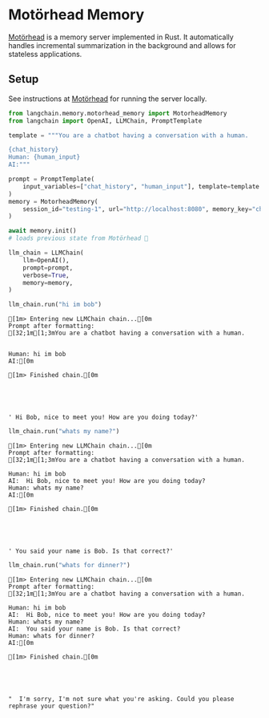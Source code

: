 # Motörhead Memory
[Motörhead](https://github.com/getmetal/motorhead) is a memory server implemented in Rust. It automatically handles incremental summarization in the background and allows for stateless applications.

## Setup

See instructions at [Motörhead](https://github.com/getmetal/motorhead) for running the server locally.




```python
from langchain.memory.motorhead_memory import MotorheadMemory
from langchain import OpenAI, LLMChain, PromptTemplate

template = """You are a chatbot having a conversation with a human.

{chat_history}
Human: {human_input}
AI:"""

prompt = PromptTemplate(
    input_variables=["chat_history", "human_input"], template=template
)
memory = MotorheadMemory(
    session_id="testing-1", url="http://localhost:8080", memory_key="chat_history"
)

await memory.init()
# loads previous state from Motörhead 🤘

llm_chain = LLMChain(
    llm=OpenAI(),
    prompt=prompt,
    verbose=True,
    memory=memory,
)
```


```python
llm_chain.run("hi im bob")
```

    
    
    [1m> Entering new LLMChain chain...[0m
    Prompt after formatting:
    [32;1m[1;3mYou are a chatbot having a conversation with a human.
    
    
    Human: hi im bob
    AI:[0m
    
    [1m> Finished chain.[0m
    




    ' Hi Bob, nice to meet you! How are you doing today?'




```python
llm_chain.run("whats my name?")
```

    
    
    [1m> Entering new LLMChain chain...[0m
    Prompt after formatting:
    [32;1m[1;3mYou are a chatbot having a conversation with a human.
    
    Human: hi im bob
    AI:  Hi Bob, nice to meet you! How are you doing today?
    Human: whats my name?
    AI:[0m
    
    [1m> Finished chain.[0m
    




    ' You said your name is Bob. Is that correct?'




```python
llm_chain.run("whats for dinner?")
```

    
    
    [1m> Entering new LLMChain chain...[0m
    Prompt after formatting:
    [32;1m[1;3mYou are a chatbot having a conversation with a human.
    
    Human: hi im bob
    AI:  Hi Bob, nice to meet you! How are you doing today?
    Human: whats my name?
    AI:  You said your name is Bob. Is that correct?
    Human: whats for dinner?
    AI:[0m
    
    [1m> Finished chain.[0m
    




    "  I'm sorry, I'm not sure what you're asking. Could you please rephrase your question?"




```python

```
